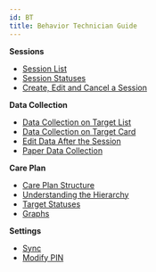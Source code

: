 ```yaml
---
id: BT
title: Behavior Technician Guide
---
```


**Sessions**
- [Session List](Session/SessionList.md)
- [Session Statuses](Session/SessionStatuses.md)
- [Create, Edit and Cancel a Session](Session/CreateEditCancelSession.md)

**Data Collection**
- [Data Collection on Target List](DataCollection/DataCollectionTargetList.md)
- [Data Collection on Target Card](DataCollection/DataCollectionTargetCard.md)
- [Edit Data After the Session](DataCollection/EditDataAfterSession.md)
- [Paper Data Collection](DataCollection/PaperDataCollection.md)

**Care Plan**
- [Care Plan Structure](CarePlan/CarePlanStructure.md)
- [Understanding the Hierarchy](CarePlan/UnderstandingHierarchy.md)
- [Target Statuses](GoalsTargets/TargetStatuses.md)
- [Graphs](Reports/Graphs.md)

**Settings**
- [Sync](Settings/Sync.md)
- [Modify PIN](Settings/ModifyPIN.md)